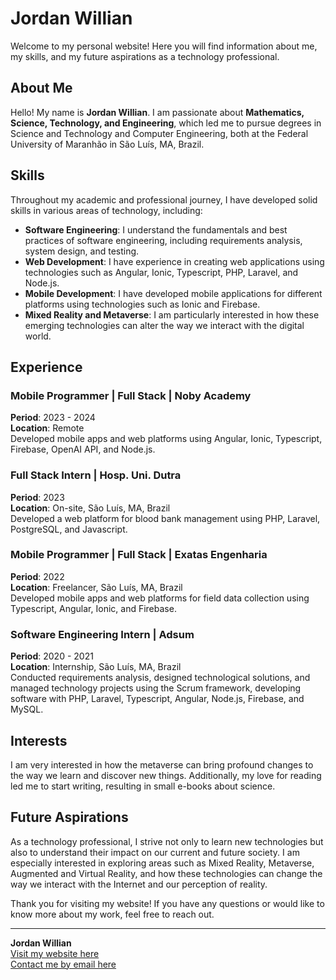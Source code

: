 # Jordan Willian

Welcome to my personal website! Here you will find information about me, my skills, and my future aspirations as a technology professional.

## About Me

Hello! My name is **Jordan Willian**. I am passionate about **Mathematics, Science, Technology, and Engineering**, which led me to pursue degrees in Science and Technology and Computer Engineering, both at the Federal University of Maranhão in São Luís, MA, Brazil.

## Skills

Throughout my academic and professional journey, I have developed solid skills in various areas of technology, including:

- **Software Engineering**: I understand the fundamentals and best practices of software engineering, including requirements analysis, system design, and testing.
- **Web Development**: I have experience in creating web applications using technologies such as Angular, Ionic, Typescript, PHP, Laravel, and Node.js.
- **Mobile Development**: I have developed mobile applications for different platforms using technologies such as Ionic and Firebase.
- **Mixed Reality and Metaverse**: I am particularly interested in how these emerging technologies can alter the way we interact with the digital world.

## Experience

### Mobile Programmer | Full Stack | Noby Academy
**Period**: 2023 - 2024  
**Location**: Remote  
Developed mobile apps and web platforms using Angular, Ionic, Typescript, Firebase, OpenAI API, and Node.js.

### Full Stack Intern | Hosp. Uni. Dutra
**Period**: 2023  
**Location**: On-site, São Luís, MA, Brazil  
Developed a web platform for blood bank management using PHP, Laravel, PostgreSQL, and Javascript.

### Mobile Programmer | Full Stack | Exatas Engenharia
**Period**: 2022  
**Location**: Freelancer, São Luís, MA, Brazil  
Developed mobile apps and web platforms for field data collection using Typescript, Angular, Ionic, and Firebase.

### Software Engineering Intern | Adsum
**Period**: 2020 - 2021  
**Location**: Internship, São Luís, MA, Brazil  
Conducted requirements analysis, designed technological solutions, and managed technology projects using the Scrum framework, developing software with PHP, Laravel, Typescript, Angular, Node.js, Firebase, and MySQL.

## Interests

I am very interested in how the metaverse can bring profound changes to the way we learn and discover new things. Additionally, my love for reading led me to start writing, resulting in small e-books about science.

## Future Aspirations

As a technology professional, I strive not only to learn new technologies but also to understand their impact on our current and future society. I am especially interested in exploring areas such as Mixed Reality, Metaverse, Augmented and Virtual Reality, and how these technologies can change the way we interact with the Internet and our perception of reality.

Thank you for visiting my website! If you have any questions or would like to know more about my work, feel free to reach out.

---

**Jordan Willian**  
[Visit my website here](https://jordanwmp.github.io/)  
[Contact me by email here](mailto:jordanwillian.ecp@gmail.com)
